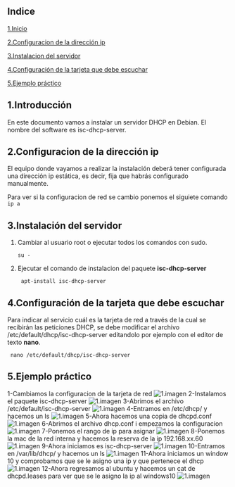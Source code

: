 ## Indice
[1.Inicio](#Introduccion)

[2.Configuracion de la dirección ip](#2.Configuraciondeladirecciónip)

[3.Instalacion del servidor](#Instalaciondelservidor)
 
[4.Configuración de la tarjeta que debe escuchar](#Introduccion)

[5.Ejemplo práctico](#Ejemplopráctico)
## 1.Introducción
En este documento vamos a instalar un servidor DHCP en Debian. El nombre del software es isc-dhcp-server.
## 2.Configuracion de la dirección ip
El equipo donde vayamos a realizar la instalación deberá tener configurada una dirección ip estática, es decir, fija que habrás configurado manualmente.

Para ver si la configuracion de red se cambio ponemos el siguiete comando
`` ip a``
## 3.Instalación del servidor
1. Cambiar al usuario root o ejecutar todos los comandos con sudo.

    ``` su - ```

2. Ejecutar el comando de instalacion del paquete **isc-dhcp-server**

    ``` apt-install isc-dhcp-server```

## 4.Configuración de la tarjeta que debe escuchar
Para indicar al servicio cuál es la tarjeta de red a través de la cual se recibirán las peticiones DHCP, se debe modificar el archivo /etc/default/dhcp/isc-dhcp-server
editandolo por ejemplo con el editor de texto **nano**.

``` nano /etc/default/dhcp/isc-dhcp-server```
## 5.Ejemplo práctico 
1-Cambiamos la configuracion de la tarjeta de red
![1.imagen](img/1.PNG)
2-Instalamos el paquete isc-dhcp-server
![1.imagen](img/2.PNG)
3-Abrimos el archivo /etc/default/isc-dhcp-server
![1.imagen](img/3.PNG)
4-Entramos en /etc/dhcp/ y hacemos un ls
![1.imagen](img/4.PNG)
5-Ahora hacemos una copia de dhcpd.conf
![1.imagen](img/5.PNG)
6-Abrimos el archivo dhcp.conf i empezamos la configuracion
![1.imagen](img/6.PNG)
7-Ponemos el rango de ip para asignar
![1.imagen](img/7.PNG)
8-Ponemos la mac de la red interna y hacemos la reserva de la ip 192.168.xx.60
![1.imagen](img/8.PNG)
9-Ahora iniciamos es isc-dhcp-server
![1.imagen](img/9.PNG)
10-Entramos en /var/lib/dhcp/ y hacemos un ls
![1.imagen](img/10.PNG)
11-Ahora iniciamos un window 10 y comprobamos que se le asigno una ip y que pertenece el dhcp
![1.imagen](img/11.PNG)
12-Ahora regresamos al ubuntu y hacemos un cat de dhcpd.leases para ver que se le asigno la ip al windows10
![1.imagen](img/12.PNG)


